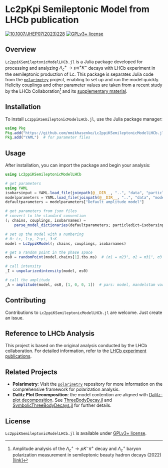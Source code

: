 # Lc2pKpi Semileptonic Model from LHCb publication

[![10.1007/JHEP07(2023)228](<https://zenodo.org/badge/doi/10.1007/JHEP07(2023)228.svg>)](<https://doi.org/10.1007/JHEP07(2023)228>)
[![GPLv3+ license](https://img.shields.io/badge/License-GPLv3+-blue.svg)](https://www.gnu.org/licenses/gpl-3.0-standalone.html)

## Overview

`Lc2ppiKSemileptonicModelLHCb.jl` is a Julia package developed for processing and analyzing $\Lambda^+_c \to p \pi^+ K^-$ decays with LHCb experiment in the semileptonic production of Lc. This package is separates Julia code from the [`polarimetry`](https://github.com/ComPWA/polarimetry) project, enabling to set up and run the model quickly.
Helicity couplings and other parameter values are taken from a recent study by the LHCb Collaboration[^1] and its [supplementary material](https://cds.cern.ch/record/2824328/files).

[^1]: Amplitude analysis of the $\Lambda^+_c \to p K^- \pi^+$ decay and $\Lambda^+_c$ baryon polarization measurement in semileptonic beauty hadron decays (2022) [[link]](https://inspirehep.net/literature/2132745)

## Installation

To install `Lc2ppiKSemileptonicModelLHCb.jl`, use the Julia package manager:

```julia
using Pkg
Pkg.add("https://github.com/mmikhasenko/Lc2ppiKSemileptonicModelLHCb.jl")  # this code
Pkg.add("YAML")  # for parameter files
```

## Usage

After installation, you can import the package and begin your analysis:

```julia
using Lc2ppiKSemileptonicModelLHCb

# get parameters
using YAML
isobarsinput = YAML.load_file(joinpath(@__DIR__, "..", "data", "particle-definitions.yaml"));
modelparameters = YAML.load_file(joinpath(@__DIR__, "..", "data", "model-definitions.yaml"));
defaultparameters = modelparameters["Default amplitude model"]

# get parameters from json files
# convert to the standard convention
(; chains, couplings, isobarnames) =
    parse_model_dictionaries(defaultparameters; particledict=isobarsinput)

# set up the model with a numbering
# 0: Lc, 1:p, 2:pi, 3:K
model = Lc2ppiKModel(; chains, couplings, isobarnames)

# get a random point in the phase space
σs0 = randomPoint(model.chains[1].tbs.ms)  # (σ1 = m23², σ2 = m31², σ3 = m12²)

# call intensity
_I = unpolarizedintensity(model, σs0)

# call the amplitude
_A = amplitude(model, σs0, [1, 0, 0, 1])  # pars: model, mandelstam variables, helicity values
```

## Contributing

Contributions to `Lc2ppiKSemileptonicModelLHCb.jl` are welcome. Just create an issue.


## Reference to LHCb Analysis

This project is based on the original analysis conducted by the LHCb collaboration. For detailed information, refer to the [LHCb experiment publications](https://lhcb-public.web.cern.ch/en/Publications/en).

## Related Projects

- **Polarimetry**: Visit the [`polarimetry`](https://github.com/ComPWA/polarimetry) repository for more information on the comprehensive framework for polarization analysis.
- **Dalitz Plot Decomposition**: the model contention are aligned with [Dalitz-plot decomposition](https://journals.aps.org/prd/abstract/10.1103/PhysRevD.101.034033). See [ThreeBodyDecay.jl](https://github.com/mmikhasenko/ThreeBodyDecay.jl) and [SymbolicThreeBodyDecays.jl](https://github.com/mmikhasenko/SymbolicThreeBodyDecays.jl) for further details.

## License

`Lc2ppiKSemileptonicModelLHCb.jl` is available under [GPLv3+ license](https://github.com/mmikhasenko/Lc2ppiKSemileptonicModelLHCb.jl/blob/main/LICENSE).

